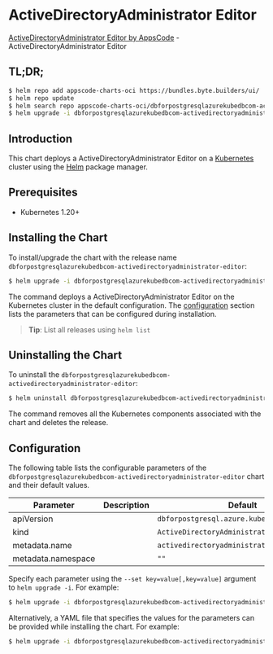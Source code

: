 # ActiveDirectoryAdministrator Editor

[ActiveDirectoryAdministrator Editor by AppsCode](https://byte.builders) - ActiveDirectoryAdministrator Editor

## TL;DR;

```bash
$ helm repo add appscode-charts-oci https://bundles.byte.builders/ui/
$ helm repo update
$ helm search repo appscode-charts-oci/dbforpostgresqlazurekubedbcom-activedirectoryadministrator-editor --version=v0.4.21
$ helm upgrade -i dbforpostgresqlazurekubedbcom-activedirectoryadministrator-editor appscode-charts-oci/dbforpostgresqlazurekubedbcom-activedirectoryadministrator-editor -n default --create-namespace --version=v0.4.21
```

## Introduction

This chart deploys a ActiveDirectoryAdministrator Editor on a [Kubernetes](http://kubernetes.io) cluster using the [Helm](https://helm.sh) package manager.

## Prerequisites

- Kubernetes 1.20+

## Installing the Chart

To install/upgrade the chart with the release name `dbforpostgresqlazurekubedbcom-activedirectoryadministrator-editor`:

```bash
$ helm upgrade -i dbforpostgresqlazurekubedbcom-activedirectoryadministrator-editor appscode-charts-oci/dbforpostgresqlazurekubedbcom-activedirectoryadministrator-editor -n default --create-namespace --version=v0.4.21
```

The command deploys a ActiveDirectoryAdministrator Editor on the Kubernetes cluster in the default configuration. The [configuration](#configuration) section lists the parameters that can be configured during installation.

> **Tip**: List all releases using `helm list`

## Uninstalling the Chart

To uninstall the `dbforpostgresqlazurekubedbcom-activedirectoryadministrator-editor`:

```bash
$ helm uninstall dbforpostgresqlazurekubedbcom-activedirectoryadministrator-editor -n default
```

The command removes all the Kubernetes components associated with the chart and deletes the release.

## Configuration

The following table lists the configurable parameters of the `dbforpostgresqlazurekubedbcom-activedirectoryadministrator-editor` chart and their default values.

|     Parameter      | Description |                        Default                         |
|--------------------|-------------|--------------------------------------------------------|
| apiVersion         |             | <code>dbforpostgresql.azure.kubedb.com/v1alpha1</code> |
| kind               |             | <code>ActiveDirectoryAdministrator</code>              |
| metadata.name      |             | <code>activedirectoryadministrator</code>              |
| metadata.namespace |             | <code>""</code>                                        |


Specify each parameter using the `--set key=value[,key=value]` argument to `helm upgrade -i`. For example:

```bash
$ helm upgrade -i dbforpostgresqlazurekubedbcom-activedirectoryadministrator-editor appscode-charts-oci/dbforpostgresqlazurekubedbcom-activedirectoryadministrator-editor -n default --create-namespace --version=v0.4.21 --set apiVersion=dbforpostgresql.azure.kubedb.com/v1alpha1
```

Alternatively, a YAML file that specifies the values for the parameters can be provided while
installing the chart. For example:

```bash
$ helm upgrade -i dbforpostgresqlazurekubedbcom-activedirectoryadministrator-editor appscode-charts-oci/dbforpostgresqlazurekubedbcom-activedirectoryadministrator-editor -n default --create-namespace --version=v0.4.21 --values values.yaml
```
